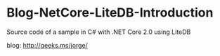 # Blog-NetCore-LiteDB-Introduction
Source code of a sample in C# with .NET Core 2.0 using LiteDB

blog: http://geeks.ms/jorge/